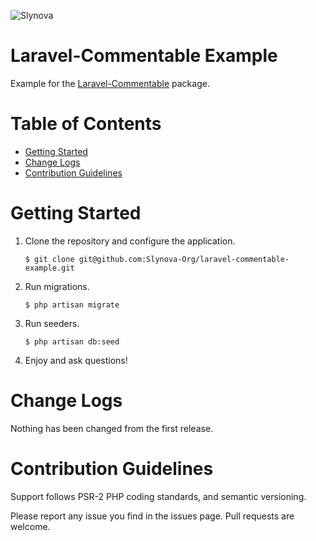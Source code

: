 ![Slynova](https://cloud.githubusercontent.com/assets/2793951/8206037/35841f80-14f6-11e5-8538-b378cd632d28.png)

# Laravel-Commentable Example

Example for the [Laravel-Commentable](https://github.com/Slynova-Org/laravel-commentable/) package.

# Table of Contents

* [Getting Started](#getting-started)
* [Change Logs](#change-logs)
* [Contribution Guidelines](#contribution-guidelines)

# <a name="getting-started"></a>Getting Started

1. Clone the repository and configure the application.
    ```shell
    $ git clone git@github.com:Slynova-Org/laravel-commentable-example.git
    ```

2. Run migrations.
    ```shell
    $ php artisan migrate
    ```

3. Run seeders.
    ```shell
    $ php artisan db:seed
    ```

4. Enjoy and ask questions!

# <a name="change-logs"></a>Change Logs

Nothing has been changed from the first release.

# <a name="contribution-guidelines"></a>Contribution Guidelines

Support follows PSR-2 PHP coding standards, and semantic versioning.

Please report any issue you find in the issues page.
Pull requests are welcome.